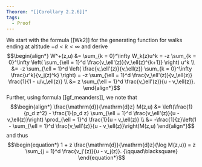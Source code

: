 ```yaml
---
Theorem: "[[Corollary 2.2.6]]"
tags:
  - Proof
---
```


We start with the formula [[Wk2]] for the generating function for walks ending at altitude $-d < k < \infty$ and derive
$$\begin{align*}
W^+(z,u) &= \sum_{k = 0}^\infty W_k(z)u^k
= -z \sum_{k = 0}^\infty 
\left(
\sum_{\ell = 1}^d \frac{v_\ell'(z)}{v_\ell(z)^{k+1}}
\right)
u^k \\
&= -z \sum_{\ell = 1}^d 
\left(
\frac{v_\ell'(z)}{v_\ell(z)}
\sum_{k = 0}^\infty \frac{u^k}{v_j(z)^k}
\right)
= -z \sum_{\ell = 1}^d \frac{v_\ell'(z)}{v_\ell(z)} \frac{1}{1 - u/v_\ell(z)} \\
&= z \sum_{\ell = 1}^d \frac{v_\ell'(z)}{u - v_\ell(z)}.
\end{align*}$$
Further, using formula [[gf_meanders]], we note that
$$\begin{align*}
\frac{\mathrm{d}}{\mathrm{d}z} M(z,u) &= 
\left(\frac{1}{p_d z^2} - \frac{1}{p_d z} \sum_{\ell = 1}^d \frac{v_\ell'(z)}{u - v_\ell(z)}\right) \prod_{\ell = 1}^d \frac{1}{u - v_\ell(z)} \\
&= -\frac{1}{z}\left(1 - \sum_{\ell = 1}^d \frac{v_\ell'(z)}{u - v_\ell(z)}\right)M(z,u)
\end{align*}$$
and thus
$$\begin{equation*}
1 + z \frac{\mathrm{d}}{\mathrm{d}z}(\log M(z,u)) = z \sum_{j = 1}^d \frac{v_j'(z)}{u - v_j(z)}. {\qquad\blacksquare}
\end{equation*}$$
